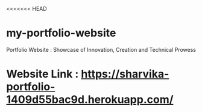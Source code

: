 <<<<<<< HEAD
# my-portfolio-website
Portfolio Website : Showcase of Innovation, Creation and Technical Prowess

Website Link : https://sharvika-portfolio-1409d55bac9d.herokuapp.com/
=======
>>>>>>> 
